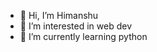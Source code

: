 - 👋 Hi, I’m Himanshu
- 👀 I’m interested in web dev
- 🌱 I’m currently learning python


<!---
Himanshu-0001-t/Himanshu-0001-t is a ✨ special ✨ repository because its `README.md` (this file) appears on your GitHub profile.
You can click the Preview link to take a look at your changes.
--->
